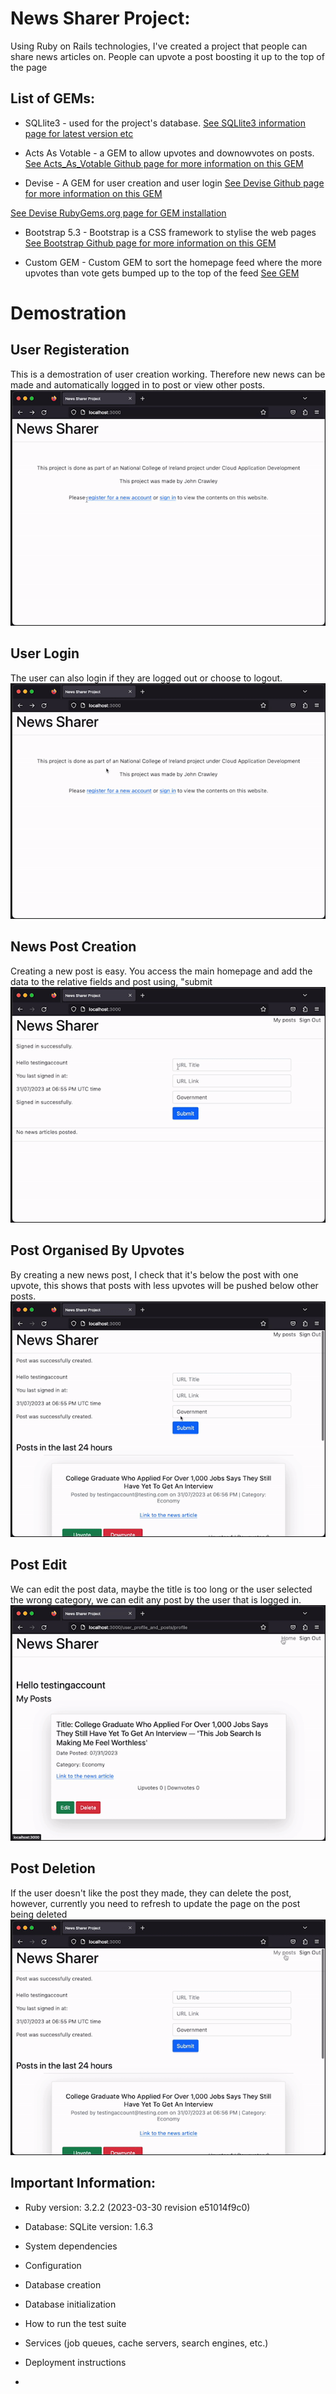 # News Sharer Project:
 Using Ruby on Rails technologies, I've created a project that people can share news articles on. People can upvote a post boosting it up to the top of the page

## List of GEMs:
* SQLlite3 - used for the project's database. 
[See SQLlite3 information page for latest version etc ](https://www.sqlite.org/index.html)

* Acts As Votable - a GEM to allow upvotes and downowvotes on posts. 
[See Acts_As_Votable Github page for more information on this GEM](https://github.com/ryanto/acts_as_votable)

* Devise - A GEM for user creation and user login
[See Devise Github page for more information on this GEM](https://github.com/heartcombo/devise)

[See Devise RubyGems.org page for GEM installation](https://rubygems.org/gems/devise/versions/4.9.2)

* Bootstrap 5.3 -  Bootstrap is a CSS framework to stylise the web pages
[See Bootstrap Github page for more information on this GEM](https://github.com/twbs/bootstrap-rubygem)


* Custom GEM - Custom GEM to sort the homepage feed where the more upvotes than vote gets bumped up to the top of the feed [See GEM](./lib/newsSharerCustomFeedGem/)


# Demostration 
## User Registeration 
This is a demostration of user creation working.  Therefore new news can be made and automatically 
logged in to post or view other posts. 
![User Registeration](Misc/Register.gif)

## User Login 
The user can also login if they are logged out or choose to logout. 
![User Login](Misc/Login.gif)

## News Post Creation 
Creating a new post is easy. You access the main homepage and add the data to the relative fields 
and post using, "submit 
![News Post Creation](Misc/Create-Post.gif)

## Post Organised By Upvotes 
By creating a new news post, I check that it's below the post with one upvote, this shows that posts with less upvotes will be pushed below other posts. 
![Posts Organised By Upvotes](Misc/Post-Shown-By-Most-Upvotes.gif)



## Post Edit
We can edit the post data, maybe the title is too long or the user selected the wrong category, we can edit any post by the user that is logged in. 
![Post Edit](Misc/Edit-Post.gif)

## Post Deletion 
If the user doesn't like the post they made, they can delete the post, however, currently you need to refresh to update the page on the post being deleted
![Post Deletion](Misc/Delete-Post.gif)







## Important Information:

* Ruby version: 3.2.2 (2023-03-30 revision e51014f9c0)

* Database: SQLite version: 1.6.3

* System dependencies

* Configuration

* Database creation

* Database initialization

* How to run the test suite

* Services (job queues, cache servers, search engines, etc.)

* Deployment instructions

* 